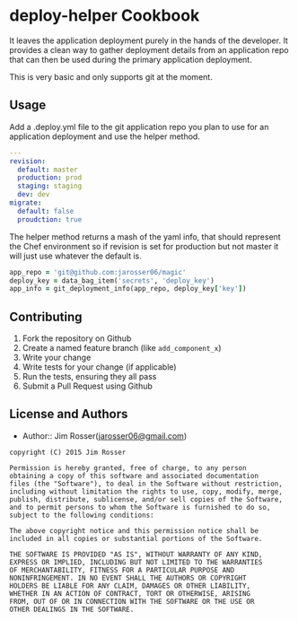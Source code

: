 deploy-helper Cookbook
======================
It leaves the application deployment purely in the
hands of the developer.  It provides a clean way to
gather deployment details from an application repo
that can then be used during the primary application
deployment.

This is very basic and only supports git at the moment.

Usage
-----
Add a .deploy.yml file to the git application repo
you plan to use for an application deployment and
use the helper method.

```yaml
---
revision:
  default: master
  production: prod
  staging: staging
  dev: dev
migrate:
  default: false
  proudction: true
```

The helper method returns a mash of the yaml info,
that should represent the Chef environment so if
revision is set for production but not master it
will just use whatever the default is.

```ruby
app_repo = 'git@github.com:jarosser06/magic'
deploy_key = data_bag_item('secrets', 'deploy_key')
app_info = git_deployment_info(app_repo, deploy_key['key'])
```

Contributing
------------
1. Fork the repository on Github
2. Create a named feature branch (like `add_component_x`)
3. Write your change
4. Write tests for your change (if applicable)
5. Run the tests, ensuring they all pass
6. Submit a Pull Request using Github

License and Authors
-------------------
- Author:: Jim Rosser(jarosser06@gmail.com)

```text
copyright (C) 2015 Jim Rosser

Permission is hereby granted, free of charge, to any person
obtaining a copy of this software and associated documentation
files (the "Software"), to deal in the Software without restriction,
including without limitation the rights to use, copy, modify, merge,
publish, distribute, sublicense, and/or sell copies of the Software,
and to permit persons to whom the Software is furnished to do so,
subject to the following conditions:

The above copyright notice and this permission notice shall be
included in all copies or substantial portions of the Software.

THE SOFTWARE IS PROVIDED "AS IS", WITHOUT WARRANTY OF ANY KIND,
EXPRESS OR IMPLIED, INCLUDING BUT NOT LIMITED TO THE WARRANTIES
OF MERCHANTABILITY, FITNESS FOR A PARTICULAR PURPOSE AND
NONINFRINGEMENT. IN NO EVENT SHALL THE AUTHORS OR COPYRIGHT
HOLDERS BE LIABLE FOR ANY CLAIM, DAMAGES OR OTHER LIABILITY,
WHETHER IN AN ACTION OF CONTRACT, TORT OR OTHERWISE, ARISING
FROM, OUT OF OR IN CONNECTION WITH THE SOFTWARE OR THE USE OR
OTHER DEALINGS IN THE SOFTWARE.
```
